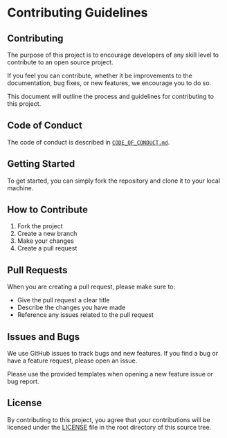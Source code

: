 # Contributing Guidelines

## Contributing

The purpose of this project is to encourage developers of any skill level to contribute to an open source project.

If you feel you can contribute, whether it be improvements to the documentation, bug fixes, or new features, we encourage you to do so.

This document will outline the process and guidelines for contributing to this project.

## Code of Conduct

The code of conduct is described in [`CODE_OF_CONDUCT.md`](CODE_OF_CONDUCT.md).

## Getting Started

To get started, you can simply fork the repository and clone it to your local machine.

## How to Contribute

1. Fork the project
2. Create a new branch
3. Make your changes
4. Create a pull request

## Pull Requests

When you are creating a pull request, please make sure to:

- Give the pull request a clear title
- Describe the changes you have made
- Reference any issues related to the pull request

## Issues and Bugs

We use GitHub issues to track bugs and new features. If you find a bug or have a feature request, please open an issue.

Please use the provided templates when opening a new feature issue or bug report.

## License

By contributing to this project, you agree that your contributions will be licensed under the [LICENSE](LICENSE.txt) file in the root directory of this source tree.

